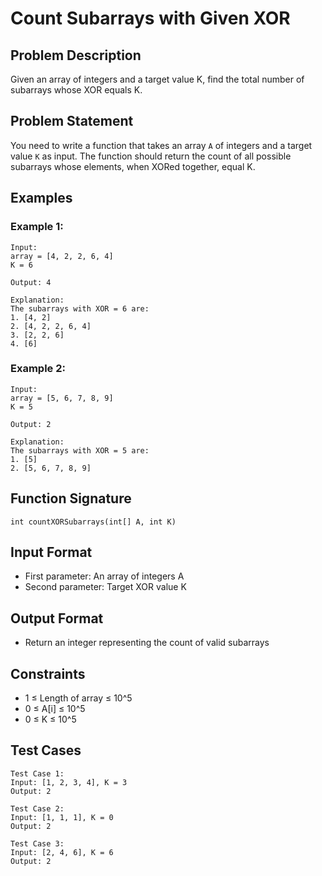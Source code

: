 # Count Subarrays with Given XOR

## Problem Description
Given an array of integers and a target value K, find the total number of subarrays whose XOR equals K.

## Problem Statement
You need to write a function that takes an array `A` of integers and a target value `K` as input. The function should return the count of all possible subarrays whose elements, when XORed together, equal K.

## Examples

### Example 1:
```
Input: 
array = [4, 2, 2, 6, 4]
K = 6

Output: 4

Explanation: 
The subarrays with XOR = 6 are:
1. [4, 2]
2. [4, 2, 2, 6, 4]
3. [2, 2, 6]
4. [6]
```

### Example 2:
```
Input:
array = [5, 6, 7, 8, 9]
K = 5

Output: 2

Explanation:
The subarrays with XOR = 5 are:
1. [5]
2. [5, 6, 7, 8, 9]
```

## Function Signature
```
int countXORSubarrays(int[] A, int K)
```

## Input Format
- First parameter: An array of integers A
- Second parameter: Target XOR value K

## Output Format
- Return an integer representing the count of valid subarrays

## Constraints
- 1 ≤ Length of array ≤ 10^5
- 0 ≤ A[i] ≤ 10^5
- 0 ≤ K ≤ 10^5

## Test Cases
```
Test Case 1:
Input: [1, 2, 3, 4], K = 3
Output: 2

Test Case 2:
Input: [1, 1, 1], K = 0
Output: 2

Test Case 3:
Input: [2, 4, 6], K = 6
Output: 2
```